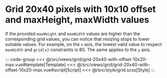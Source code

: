 <grid20x40WithOffset10x20Max/>

# Grid 20x40 pixels with 10x10 offset and maxHeight, maxWidth values

If the provided `maxHeight` and `maxWidth` values are higher than the corresponding grid values, you can notice that resizing stops to lower suitable values. For example, on the `x` axis, the lowest valid value to respect `maxWidth` and `grid[x]` constraints is 80. The same applies to the `y` axis.

::: code-group
<<< @/src/views/grid/grid-20x40-with-offset-10x20-max.vue#template[Template]
<<< @/src/views/grid/grid-20x40-with-offset-10x20-max.vue#script[Script]
<<< @/src/style/grid.scss[Style]
:::